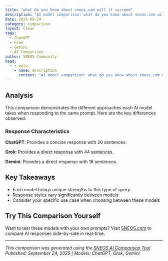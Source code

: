 ```yaml
---
title: "what do you know about sneos.com will it succeed"
description: "AI model comparison: what do you know about sneos.com will it succeed..."
date: 2025-09-24
category: comparison
layout: Clean
tags:
  - ChatGPT
  - Grok
  - Gemini
  - AI Comparison
author: SNEOS Community
head:
  - - meta
    - name: description
      content: "AI model comparison: what do you know about sneos.com will it succeed..."
---
```


<ChatComparison
  title="what do you know about sneos.com will it succeed"
  prompt="what do you know about sneos.com will it succeed"
  :responses='{
    "ChatGPT": "As of my latest information, I don\u0027t have specific details about sneos.com. To assess whether a website or business like sneos.com will succeed, you might consider factors such as:\n\n1. **Business Model:** What service or product does it offer? Is there a clear market need?\n2. **User Experience:** Is the website user-friendly, reliable, and professional?\n3. **Market Competition:** How does it compare to competitors in the same space?\n4. **Marketing and Outreach:** Are they effectively reaching their target audience?\n5. **Customer Feedback:** Are there reviews or testimonials indicating user satisfaction?\n6. **Financial Backing and Growth Plans:** Do they have a solid plan for scaling up?\n\nFor a more tailored evaluation, you could provide details about what sneos.com does, its target market, or any other relevant info you have. Alternatively, checking recent reviews, news, or business reports about sneos.com might help gauge its potential for success.",
    "Grok": "I\u0027m happy to provide information about Sneos.com based on the available data from the web. Sneos.com is a platform described as a multi-chat AI assistant, allowing users to compare responses from various AI models such as ChatGPT, Claude, Gemini, Grok, and others side-by-side. This service aims to provide insights by presenting multiple perspectives or outputs from different AI systems, which could be valuable for users seeking diverse viewpoints or solutions.\n\n### What I Know About Sneos.com:\n- **Purpose and Functionality**: According to their official website, Sneos.com focuses on enabling users to interact with multiple AI models simultaneously, making it a unique tool for comparison and decision-making. This could appeal to businesses, researchers, or individuals looking to leverage AI for problem-solving or content creation.\n- **Recent Updates**: As noted in a post from December 28, 2024, on victorantos.com, Sneos.com has evolved since its launch, with updates as of June 2025 including new AI models, mobile support, and enhanced features. This suggests active development and a commitment to improving user experience.\n\n### Will Sneos.com Succeed?\nPredicting the success of a platform like Sneos.com involves considering several factors, as there is no definitive data on its current user base, revenue, or market impact. Here are some points to consider:\n\n- **Market Potential**: The AI industry is growing rapidly, with increasing demand for tools that enhance productivity and decision-making. Sneos.com\u0027s niche of comparing AI outputs could position it well if it meets a specific user need that other platforms don\u0027t address. The ability to access multiple AI perspectives in one place could be a unique selling point.\n- **Competition**: Sneos.com faces competition from established AI platforms like ChatGPT, Claude, and others that users might already be loyal to. To succeed, Sneos.com would need to offer a superior user experience, unique features, or better pricing (if applicable).\n- **User Adoption**: Success will depend on how well Sneos.com can attract and retain users. The updates mentioned in 2025 suggest they are iterating on feedback, which is a positive sign. However, without specific data on user growth or reviews, it\u0027s hard to gauge current traction.\n- **Challenges**: The platform must ensure reliability, accuracy, and security, especially since it integrates multiple AI models. Any technical issues or privacy concerns could hinder trust and adoption. Additionally, monetization strategies (e.g., subscriptions, ads) will play a role in long-term sustainability.\n\n### Conclusion:\nWhile Sneos.com has an innovative concept with potential in the expanding AI market, its success is not guaranteed and depends on execution, user adoption, and differentiation from competitors. There is no concrete evidence of its current performance or widespread recognition in the form of reviews or financial data. Keeping an eye on user feedback, partnerships, or further updates (as mentioned in sources like victorantos.com) could provide more insight into its trajectory.\n\nIf you\u0027re considering using or investing in Sneos.com, I recommend testing the platform yourself, if possible, and monitoring any news or community feedback for a clearer picture of its progress. If you have specific aspects of the platform you\u0027d like to explore (e.g., features, pricing), let me know, and I can help dive deeper!",
    "Gemini": "Sneos.com is a multi-chat AI platform that combines various large language models (LLMs) into a single interface, allowing users to compare results from multiple AI systems simultaneously. It was launched in December 2024. Initially, it featured three AI chat windows: ChatGPT, Claude, and Gemini. Since its launch, Sneos.com has undergone significant evolution, adding new AI models, mobile support, and enhanced features.\n\nSneos.com aims to make AI comparison accessible, efficient, and insightful, empowering users to obtain the best possible results for their specific needs. It caters to developers, tech enthusiasts, content creators, students, researchers, and businesses. Sneos helps users experiment with AI capabilities, find the right tone or style, leverage diverse insights, and test which AI suits their workflows.\n\nFeatures of Sneos.com include intuitive swipe navigation, optimized single-chat view, a touch-optimized interface, and a responsive design. Upcoming features include PDF file uploads and query, auto-switch model, conversation history, export options, and custom AI model integration for enterprise users.\n\nAs for whether Sneos.com will succeed, it is difficult to say definitively. However, its mission to simplify and supercharge interaction with AI by enabling users to write once and get results from multiple AI models simultaneously could be a valuable tool for users.\n"
  }'
  published-date="12:33"
/>

## Analysis

This comparison demonstrates the different approaches each AI model takes when responding to the same prompt. Here are the key differences observed:

### Response Characteristics

**ChatGPT**: Provides a concise response with 20 sentences. 

**Grok**: Provides a direct response with 44 sentences. 

**Gemini**: Provides a direct response with 16 sentences. 

## Key Takeaways

- Each model brings unique strengths to this type of query
- Response styles vary significantly between models
- Consider your specific use case when choosing between these models

## Try This Comparison Yourself

Want to test these models with your own prompts? Visit [SNEOS.com](https://sneos.com) to compare AI responses side-by-side in real-time.

---

*This comparison was generated using the [SNEOS AI Comparison Tool](https://sneos.com)*
*Published: September 24, 2025 | Models: ChatGPT, Grok, Gemini*
